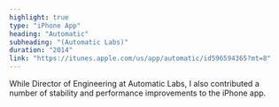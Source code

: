 ```yaml
---
highlight: true
type: "iPhone App"
heading: "Automatic"
subheading: "(Automatic Labs)"
duration: "2014"
link: "https://itunes.apple.com/us/app/automatic/id596594365?mt=8"
---
```


While Director of Engineering at Automatic Labs, I also contributed a number of stability and performance improvements to the iPhone app.
